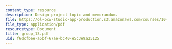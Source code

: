 ```yaml
---
content_type: resource
description: Design project topic and memorandum.
file: https://ol-ocw-studio-app-production.s3.amazonaws.com/courses/10-491-integrated-chemical-engineering-ii-spring-2006/f6dcfbeea5bf67aebc40e5c3e9a25125_group_13.pdf
file_type: application/pdf
resourcetype: Document
title: group_13.pdf
uid: f6dcfbee-a5bf-67ae-bc40-e5c3e9a25125
---
```

